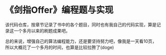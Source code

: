 # 《剑指Offer》编程题与实现

该代码仓库，按章节记录了书中的各个题目，同时也有我自己的代码实现，算是记录这一个多月以来的刷题成果吧。

总的来说，增强自己的算法编程能力，还是要坚持努力吧，像我是一天看10页，所以大概花了一个多月的时间，也算是比较拉胯了(doge)
